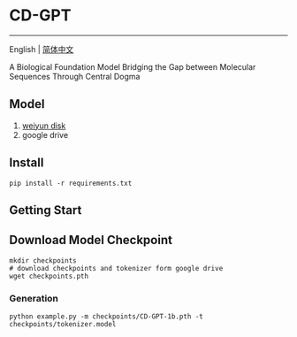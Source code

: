 # CD-GPT

--------------------------------------------------------------------------------
English | [简体中文](./README-zh.md)

A Biological Foundation Model Bridging the Gap between Molecular Sequences Through Central Dogma

## Model

1. [weiyun disk](https://share.weiyun.com/LpRbEEH4)
2. google drive

## Install
```shell
pip install -r requirements.txt
```
## Getting Start
## Download Model Checkpoint
```shell
mkdir checkpoints
# download checkpoints and tokenizer form google drive
wget checkpoints.pth
```
### Generation
```shell
python example.py -m checkpoints/CD-GPT-1b.pth -t checkpoints/tokenizer.model
```